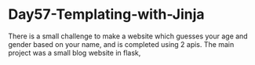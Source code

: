 # Day57-Templating-with-Jinja
There is a small challenge to make a website which guesses your age and gender based on your name, and is completed using 2 apis. The main project was a small blog website in flask,
